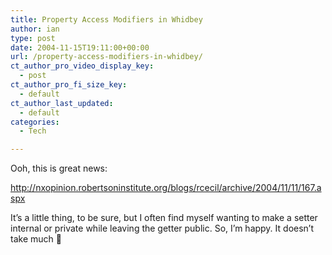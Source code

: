 ```yaml
---
title: Property Access Modifiers in Whidbey
author: ian
type: post
date: 2004-11-15T19:11:00+00:00
url: /property-access-modifiers-in-whidbey/
ct_author_pro_video_display_key:
  - post
ct_author_pro_fi_size_key:
  - default
ct_author_last_updated:
  - default
categories:
  - Tech

---
```

Ooh, this is great news:

<http://nxopinion.robertsoninstitute.org/blogs/rcecil/archive/2004/11/11/167.aspx>

It&#8217;s a little thing, to be sure, but I often find myself wanting to make a setter internal or private while leaving the getter public. So, I&#8217;m happy. It doesn&#8217;t take much 🙂